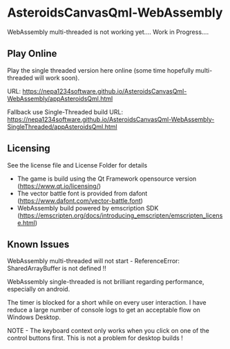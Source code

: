 # AsteroidsCanvasQml-WebAssembly

WebAssembly multi-threaded is not working yet.... Work in Progress....

## Play Online
Play the single threaded version here online (some time hopefully multi-threaded will work soon).

URL:
https://nepa1234software.github.io/AsteroidsCanvasQml-WebAssembly/appAsteroidsQml.html

Fallback use Single-Threaded build URL: https://nepa1234software.github.io/AsteroidsCanvasQml-WebAssembly-SingleThreaded/appAsteroidsQml.html

## Licensing
See the license file and License Folder for details
- The game is build using the Qt Framework opensource version (https://www.qt.io/licensing/)
- The vector battle font is provided from dafont (https://www.dafont.com/vector-battle.font)
- WebAssembly build powered by emscription SDK (https://emscripten.org/docs/introducing_emscripten/emscripten_license.html)

## Known Issues
WebAssembly multi-threaded will not start - ReferenceError: SharedArrayBuffer is not defined !!

WebAssembly single-threaded is not brilliant regarding performance, especially on android. 

The timer is blocked for a short while on every user interaction.
I have reduce a large number of console logs to get an acceptable flow on Windows Desktop.

NOTE - The keyboard context only works when you click on one of the control buttons first. This is not a problem for desktop builds !
